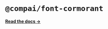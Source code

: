 # `@compai/font-cormorant`

[**Read the docs &rarr;**](https://components.ai/docs/typefaces/cormorant)
